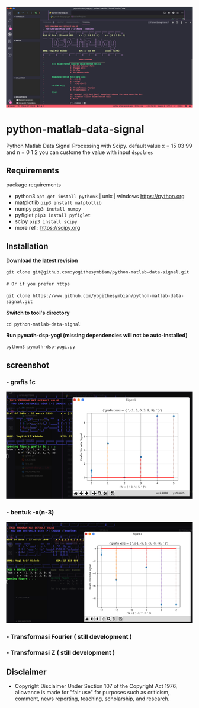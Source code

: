 ![DSP Screen](https://github.com/yogithesymbian/python-matlab-data-signal/blob/master/screenshot/dsp-screen-yogi.png)

# python-matlab-data-signal

Python Matlab Data Signal Processing with Scipy.
default value x = 15 03 99 and n = 0 1 2
you can custome the value with input `dspolnes`

## Requirements

package requirements

- python3 `apt-get install python3` | unix | windows https://python.org
- matplotlib `pip3 install matplotlib`
- numpy `pip3 install numpy`
- pyfiglet `pip3 install pyfiglet`
- scipy `pip3 install scipy`
- more ref : https://scipy.org

## Installation

**Download the latest revision**

```
git clone git@github.com:yogithesymbian/python-matlab-data-signal.git

# Or if you prefer https

git clone https://www.github.com/yogithesymbian/python-matlab-data-signal.git
```

**Switch to tool's directory**

```
cd python-matlab-data-signal
```

**Run pymath-dsp-yogi (missing dependencies will not be auto-installed)**

```
python3 pymath-dsp-yogi.py
```

## screenshot

### - grafis 1c

![DSP Screen1](<https://github.com/yogithesymbian/python-matlab-data-signal/blob/master/screenshot/grafis-x(n).png>)

### - bentuk -x(n-3)

![DSP Screen1](https://raw.githubusercontent.com/yogithesymbian/python-matlab-data-signal/master/screenshot/jikaxn.png)

### - Transformasi Fourier ( still development )

### - Transformasi Z ( still development )

## Disclaimer

- Copyright Disclaimer Under Section 107 of the Copyright Act 1976, allowance is made for "fair use" for purposes such as criticism, comment, news reporting, teaching, scholarship, and research.
